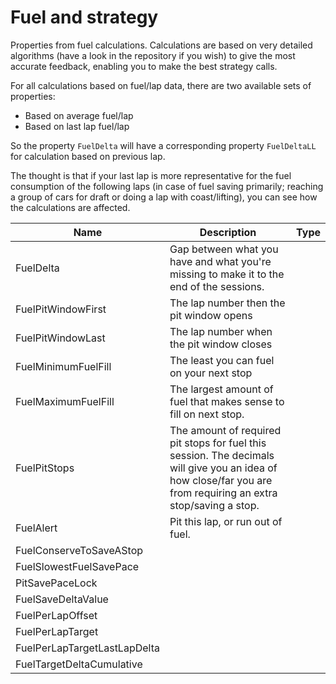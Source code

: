 # Fuel and strategy

Properties from fuel calculations. Calculations are based on very detailed algorithms (have a look in the repository if you wish) to give the most accurate feedback, enabling you to make the best strategy calls.

For all calculations based on fuel/lap data, there are two available sets of properties:

* Based on average fuel/lap
* Based on last lap fuel/lap&#x20;

So the property `FuelDelta` will have a corresponding property `FuelDeltaLL` for calculation based on previous lap.&#x20;

The thought is that if your last lap is more representative for the fuel consumption of the following laps (in case of fuel saving primarily; reaching a group of cars for draft or doing a lap with coast/lifting), you can see how the calculations are affected.&#x20;

| Name                         | Description                                                                                                                                                      | Type |
| ---------------------------- | ---------------------------------------------------------------------------------------------------------------------------------------------------------------- | ---- |
| FuelDelta                    | Gap between what you have and what you're missing to make it to the end of the sessions.                                                                         |      |
| FuelPitWindowFirst           | The lap number then the pit window opens                                                                                                                         |      |
| FuelPitWindowLast            | The lap number when the pit window closes                                                                                                                        |      |
| FuelMinimumFuelFill          | The least you can fuel on your next stop                                                                                                                         |      |
| FuelMaximumFuelFill          | The largest amount of fuel that makes sense to fill on next stop.                                                                                                |      |
| FuelPitStops                 | The amount of required pit stops for fuel this session. The decimals will give you an idea of how close/far you are from requiring an extra stop/saving a stop.  |      |
| FuelAlert                    | Pit this lap, or run out of fuel.                                                                                                                                |      |
| FuelConserveToSaveAStop      |                                                                                                                                                                  |      |
| FuelSlowestFuelSavePace      |                                                                                                                                                                  |      |
| PitSavePaceLock              |                                                                                                                                                                  |      |
| FuelSaveDeltaValue           |                                                                                                                                                                  |      |
| FuelPerLapOffset             |                                                                                                                                                                  |      |
| FuelPerLapTarget             |                                                                                                                                                                  |      |
| FuelPerLapTargetLastLapDelta |                                                                                                                                                                  |      |
| FuelTargetDeltaCumulative    |                                                                                                                                                                  |      |
